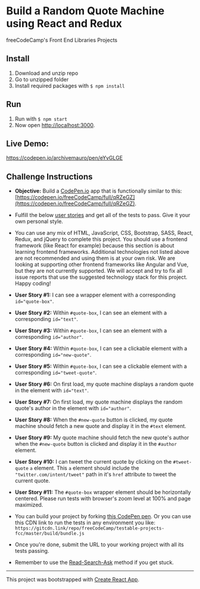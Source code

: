 
# Build a Random Quote Machine using React and Redux
freeCodeCamp's Front End Libraries Projects

## Install
1. Download and unzip repo
2. Go to unzipped folder
4. Install required packages with `$ npm install`

## Run
1. Run  with `$ npm start`
2. Now open [http://localhost:3000](http://localhost:3000).

## Live Demo:
https://codepen.io/archivemauro/pen/eYvGLGE

## Challenge Instructions
* **Objective:** Build a [CodePen.io](https://codepen.io) app that is functionally similar to this: [https://codepen.io/freeCodeCamp/full/qRZeGZ](https://codepen.io/freeCodeCamp/full/qRZeGZ).

* Fulfill the below [user stories](https://en.wikipedia.org/wiki/User_story) and get all of the tests to pass. Give it your own personal style.

* You can use any mix of HTML, JavaScript, CSS, Bootstrap, SASS, React, Redux, and jQuery to complete this project. You should use a frontend framework (like React for example) because this section is about learning frontend frameworks. Additional technologies not listed above are not recommended and using them is at your own risk. We are looking at supporting other frontend frameworks like Angular and Vue, but they are not currently supported. We will accept and try to fix all issue reports that use the suggested technology stack for this project. Happy coding!

* **User Story #1:** I can see a wrapper element with a corresponding `id="quote-box"`.

* **User Story #2:** Within `#quote-box`, I can see an element with a corresponding `id="text"`.

* **User Story #3:** Within `#quote-box`, I can see an element with a corresponding `id="author"`.

* **User Story #4:** Within `#quote-box`, I can see a clickable element with a corresponding `id="new-quote"`.

* **User Story #5:** Within `#quote-box`, I can see a clickable element with a corresponding `id="tweet-quote"`.

* **User Story #6:** On first load, my quote machine displays a random quote in the element with `id="text"`.

* **User Story #7:** On first load, my quote machine displays the random quote's author in the element with `id="author"`.

* **User Story #8:** When the `#new-quote` button is clicked, my quote machine should fetch a new quote and display it in the `#text` element.

* **User Story #9:** My quote machine should fetch the new quote's author when the `#new-quote` button is clicked and display it in the `#author` element.

* **User Story #10:** I can tweet the current quote by clicking on the `#tweet-quote`  `a` element. This `a` element should include the `"twitter.com/intent/tweet"` path in it's `href` attribute to tweet the current quote.

* **User Story #11:** The `#quote-box` wrapper element should be horizontally centered. Please run tests with browser's zoom level at 100% and page maximized.

* You can build your project by forking [this CodePen pen](http://codepen.io/freeCodeCamp/pen/MJjpwO). Or you can use this CDN link to run the tests in any environment you like: `https://gitcdn.link/repo/freeCodeCamp/testable-projects-fcc/master/build/bundle.js`

* Once you're done, submit the URL to your working project with all its tests passing.

* Remember to use the [Read-Search-Ask](https://forum.freecodecamp.org/t/how-to-get-help-when-you-are-stuck/19514) method if you get stuck.
---
This project was bootstrapped with [Create React App](https://github.com/facebook/create-react-app).
